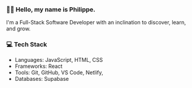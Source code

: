 ### 👋🏿 Hello, my name is Philippe.

I'm a Full-Stack Software Developer with an inclination to discover, learn, and grow.

### 💻 Tech Stack
- Languages: JavaScript, HTML, CSS
- Frameworks: React
- Tools: Git, GitHub, VS Code, Netlify,
- Databases: Supabase


<!--
**philngom/philngom** is a ✨ _special_ ✨ repository because its `README.md` (this file) appears on your GitHub profile.

Here are some ideas to get you started:

- 🔭 I’m currently working on ...
- 🌱 I’m currently learning ...
- 👯 I’m looking to collaborate on ...
- 🤔 I’m looking for help with ...
- 💬 Ask me about ...
- 📫 How to reach me: ...
- 😄 Pronouns: ...
- ⚡ Fun fact: ...
-->

